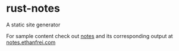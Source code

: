 # rust-notes
A static site generator

For sample content check out [notes](https://github.com/freiguy1/notes) and its corresponding output at [notes.ethanfrei.com](https://notes.ethanfrei.com)

